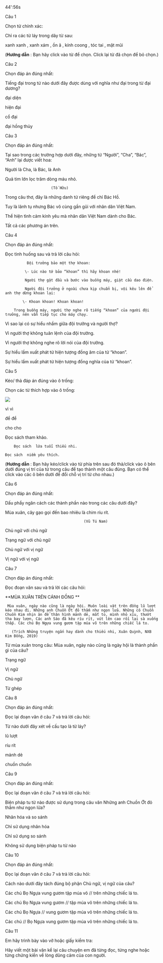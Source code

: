 44':56s

Câu 1

Chọn từ chính xác: 

Chỉ ra các từ láy trong dãy từ sau: 

xanh xanh , xanh xám , ồn ã , kính coong , tóc tai , mặt mũi

(**Hướng dẫn** : Bạn hãy click vào từ để chọn. Click lại từ đã chọn để bỏ chọn.)

Câu 2

Chọn đáp án đúng nhất: 

Tiếng đại trong từ nào dưới đây được dùng với nghĩa như đại trong từ đại dương?

đại diện

hiện đại

cổ đại

đại hồng thủy

Câu 3

Chọn đáp án đúng nhất: 

Tại sao trong các trường hợp dưới đây, những từ “Người”, “Cha”, “Bác”, “Anh” lại được viết hoa:

Người là Cha, là Bác, là Anh

Quả tim lớn lọc trăm dòng máu nhỏ.

                         (Tố Hữu)

Trong câu thơ, đây là những danh từ riêng để chỉ Bác Hồ.

Tuy là lãnh tụ nhưng Bác vô cùng gần gũi với nhân dân Việt Nam.

Thể hiện tình cảm kính yêu mà nhân dân Việt Nam dành cho Bác.

Tất cả các phương án trên.

 

Câu 4

Chọn đáp án đúng nhất: 

Đọc tình huống sau và trả lời câu hỏi:

              Đội trưởng bảo một thợ khoan:

             \- Lúc nào tớ bảo “khoan” thì hãy khoan nhé!

             Người thợ gật đầu và bước vào buồng máy, giật cầu dao điện.

             Người đội trưởng ở ngoài chưa kịp chuẩn bị, vội kêu lên để anh thợ dừng khoan lại:

            \- Khoan khoan! Khoan khoan!

        Trong buồng máy, người thợ nghe rõ tiếng “khoan” của người đội trưởng, nên vẫn tiếp tục cho máy chạy.

Vì sao lại có sự hiểu nhầm giữa đội trưởng và người thợ?

Vì người thợ không tuân lệnh của đội trưởng.

Vì người thợ không nghe rõ lời nói của đội trưởng.

Sự hiểu lầm xuất phát từ hiện tượng đồng âm của từ “khoan”.

Sự hiểu lầm xuất phát từ hiện tượng đồng nghĩa của từ “khoan”.

Câu 5

Kéo/ thả đáp án đúng vào ô trống: 

Chọn các từ thích hợp vào ô trống:

![](https://onthi123.vn/public/uploads/142-1340441927-bookjpg.jpg)

vì vì

để để

cho cho

Đọc sách  tham khảo.

        Đọc sách  lứa tuổi thiếu nhi.

    Đọc sách  niềm yêu thích.

(**Hướng dẫn** : Bạn hãy kéo/click vào từ phía trên sau đó thả/click vào ô bên dưới đúng vị trí của từ trong câu để tạo thành một câu đúng. Bạn có thể click vào các ô bên dưới để đổi chỗ vị trí từ cho nhau.)

Câu 6

Chọn đáp án đúng nhất: 

Dấu phẩy ngăn cách các thành phần nào trong các câu dưới đây?

Mùa xuân, cây gạo gọi đến bao nhiêu là chim ríu rít. 

                                        (Vũ Tú Nam)

Chủ ngữ với chủ ngữ

Trạng ngữ với chủ ngữ

Chủ ngữ với vị ngữ

Vị ngữ với vị ngữ

Câu 7

Chọn đáp án đúng nhất: 

Đọc đoạn văn sau và trả lời các câu hỏi:

**MÙA XUÂN TRÊN CÁNH ĐỒNG   **

     Mùa xuân, ngày nào cũng là ngày hội. Muôn loài vật trên đồng lũ lượt kéo nhau đi. Những anh Chuồn Ớt đỏ thắm như ngọn lửa. Những cô Chuồn Chuồn Kim nhịn ăn để thân hình mảnh dẻ, mắt to, mình nhỏ xíu, thướt tha bay lượn, Các anh Sáo đã kêu ríu rít, vút lên cao rồi lại sà xuống thấp. Các chú Bọ Ngựa vung gươm tập múa võ trên những chiếc lá to.

       (Trích Những truyện ngắn hay dành cho thiếu nhi, Xuân Quỳnh, NXB Kim Đồng, 2019)

 

Từ mùa xuân trong câu: Mùa xuân, ngày nào cũng là ngày hội là thành phần gì của câu?

Trạng ngữ

Vị ngữ

Chủ ngữ

Từ ghép

Câu 8

Chọn đáp án đúng nhất: 

Đọc lại đoạn văn ở câu 7 và trả lời câu hỏi: 

Từ nào dưới đây xét về cấu tạo là từ láy? 

lũ lượt

ríu rít

mảnh dẻ

chuồn chuồn

Câu 9

Chọn đáp án đúng nhất: 

Đọc lại đoạn văn ở câu 7 và trả lời câu hỏi:

Biện pháp tu từ nào được sử dụng trong câu văn Những anh Chuồn Ớt đỏ thắm như ngọn lửa?

Nhân hóa và so sánh

Chỉ sử dụng nhân hóa

Chỉ sử dụng so sánh

Không sử dụng biện pháp tu từ nào

Câu 10

Chọn đáp án đúng nhất: 

Đọc lại đoạn văn ở câu 7 và trả lời câu hỏi:

Cách nào dưới đây tách đúng bộ phận Chủ ngữ, vị ngữ của câu? 

Các chú Bọ Ngựa vung gươm tập múa võ // trên những chiếc lá to.

Các chú Bọ Ngựa vung gươm // tập múa võ trên những chiếc lá to.

Các chú Bọ Ngựa // vung gươm tập múa võ trên những chiếc lá to.

Các chú // Bọ Ngựa vung gươm tập múa võ trên những chiếc lá to.

Câu 11

Em hãy trình bày vào vở hoặc giấy kiểm tra: 

Hãy viết một bài văn kể lại câu chuyện em đã từng đọc, từng nghe hoặc từng chứng kiến về lòng dũng cảm của con người.
